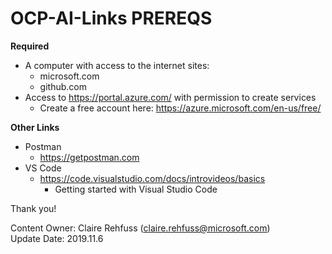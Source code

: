 # OCP-AI-Links PREREQS
**Required**
* A computer with access to the internet sites:
  * microsoft.com
  * github.com
* Access to https://portal.azure.com/ with permission to create services
  * Create a free account here: https://azure.microsoft.com/en-us/free/

**Other Links**
* Postman
  * https://getpostman.com
* VS Code
  * https://code.visualstudio.com/docs/introvideos/basics
    * Getting started with Visual Studio Code

Thank you!

Content Owner: Claire Rehfuss (claire.rehfuss@microsoft.com)<br>
Update Date: 2019.11.6
